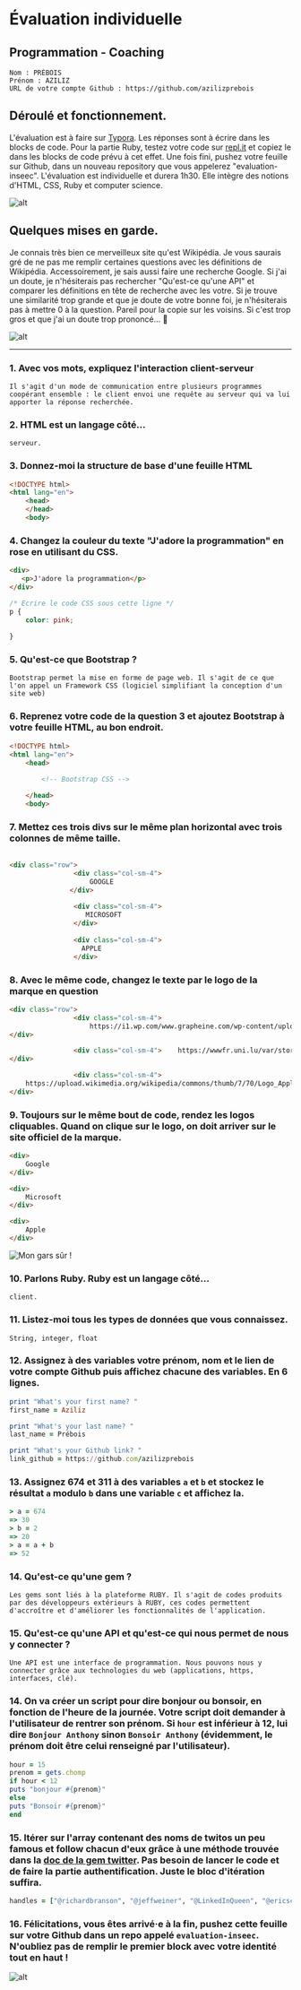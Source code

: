 # Évaluation individuelle

## Programmation - Coaching

```
Nom : PRÉBOIS
Prénom : AZILIZ
URL de votre compte Github : https://github.com/azilizprebois
```

## Déroulé et fonctionnement. 

L'évaluation est à faire sur [Typora](https://typora.io/). Les réponses sont à écrire dans les blocks de code. 
Pour la partie Ruby, testez votre code sur [repl.it](https://repl.it/) et copiez le dans les blocks de code prévu à cet effet. 
Une fois fini, pushez votre feuille sur Github, dans un nouveau repository que vous appelerez "evaluation-inseec".
L'évaluation est individuelle et durera 1h30. Elle intègre des notions d'HTML, CSS, Ruby et computer science. 

![alt](https://media.giphy.com/media/26xBBfd0ii1khakpy/giphy.gif)

## Quelques mises en garde.

Je connais très bien ce merveilleux site qu'est Wikipédia. Je vous saurais gré de ne pas me remplir certaines questions avec les définitions de Wikipédia. Accessoirement, je sais aussi faire une recherche Google. Si j'ai un doute, je n'hésiterais pas rechercher "Qu'est-ce qu'une API" et comparer les définitions en tête de recherche avec les votre. Si je trouve une similarité trop grande et que je doute de votre bonne foi, je n'hésiterais pas à mettre 0 à la question. 
Pareil pour la copie sur les voisins. Si c'est trop gros et que j'ai un doute trop prononcé... 🔫

![alt](https://media.giphy.com/media/BtedgmzGNCiuk/giphy.gif)



------

### 1. Avec vos mots, expliquez l'interaction client-serveur

```t
Il s'agit d'un mode de communication entre plusieurs programmes coopérant ensemble : le client envoi une requête au serveur qui va lui apporter la réponse recherchée.
```



 ### 2. HTML est un langage côté... 

```
serveur.
```



### 3. Donnez-moi la structure de base d'une feuille HTML

```html
<!DOCTYPE html>
<html lang="en">
    <head>
    </head>
    <body>
```



### 4. Changez la couleur du texte "J'adore la programmation" en rose en utilisant du CSS.

```html
<div>
   <p>J'adore la programmation</p>
</div>
```

```css
/* Ecrire le code CSS sous cette ligne */
p {
    color: pink;
 
}
```



### 5. Qu'est-ce que Bootstrap ?

```
Bootstrap permet la mise en forme de page web. Il s'agit de ce que l'on appel un Framework CSS (logiciel simplifiant la conception d'un site web)
```



### 6. Reprenez votre code de la question 3 et ajoutez Bootstrap à votre feuille HTML, au bon endroit.

```html
<!DOCTYPE html>
<html lang="en">
    <head>
    
        <!-- Bootstrap CSS -->

    </head>
    <body>
```



### 7. Mettez ces trois divs sur le même plan horizontal avec trois colonnes de même taille.

```html
    
<div class="row">
                <div class="col-sm-4">
					GOOGLE
 			   </div>
                   
                <div class="col-sm-4">
                   MICROSOFT
                </div>
                
                <div class="col-sm-4">
                  APPLE
                </div>


```



### 8. Avec le même code, changez le texte par le logo de la marque en question

```html
<div class="row">
                <div class="col-sm-4">
                    https://i1.wp.com/www.grapheine.com/wp-content/uploads/2015/09/nouveau-logo-google.gif?fit=1950%2C1200&quality=90&strip=all&ssl=1
</div>

                <div class="col-sm-4">    https://wwwfr.uni.lu/var/storage/images/media/images/lcl_images/microsoft_logo/1265810-1-fre-FR/microsoft_logo.jpg
</div>

                <div class="col-sm-4">
    https://upload.wikimedia.org/wikipedia/commons/thumb/7/70/Logo_Apple.inc.gif/220px-Logo_Apple.inc.gif
</div>
```

 

### 9. Toujours sur le même bout de code, rendez les logos cliquables. Quand on clique sur le logo, on doit arriver sur le site officiel de la marque.

```html
<div>
    Google
</div>

<div>
    Microsoft
</div>

<div>
    Apple
</div>
```

![Mon gars sûr !](https://media.giphy.com/media/l0K4mbH4lKBhAPFU4/giphy.gif)

### 10. Parlons Ruby. Ruby est un langage côté...

```
client.
```



### 11. Listez-moi tous les types de données que vous connaissez.

```
String, integer, float
```



### 12. Assignez à des variables votre prénom, nom et le lien de votre compte Github puis affichez chacune des variables. En 6 lignes.

```ruby
print "What's your first name? "
first_name = Aziliz

print "What's your last name? "
last_name = Prébois

print "What's your Github link? "
link_github = https://github.com/azilizprebois 
```



### 13. Assignez 674 et 311 à des variables `a` et `b` et stockez le résultat `a` modulo `b` dans une variable `c` et affichez la. 

```ruby
> a = 674
=> 30
> b = 2
=> 20
> a = a + b
=> 52
```



### 14. Qu'est-ce qu'une gem ? 

```texte
Les gems sont liés à la plateforme RUBY. Il s'agit de codes produits par des développeurs extérieurs à RUBY, ces codes permettent d'accroître et d'améliorer les fonctionnalités de l'application.
```



### 15. Qu'est-ce qu'une API et qu'est-ce qui nous permet de nous y connecter ?

```
Une API est une interface de programmation. Nous pouvons nous y connecter grâce aux technologies du web (applications, https, interfaces, clé).
```



### 14. On va créer un script pour dire bonjour ou bonsoir, en fonction de l'heure de la journée. Votre script doit demander à l'utilisateur de rentrer son prénom. Si `hour` est inférieur à 12, lui dire `Bonjour Anthony` sinon `Bonsoir Anthony` (évidemment, le prénom doit être celui renseigné par l'utilisateur).

```Ruby
hour = 15 
prenom = gets.chomp
if hour < 12
puts "bonjour #{prenom}"
else
puts "Bonsoir #{prenom}"
end

```



### 15. Itérer sur l'array contenant des noms de twitos un peu famous et follow chacun d'eux grâce à une méthode trouvée dans la [doc de la gem twitter](https://github.com/sferik/twitter). Pas besoin de lancer le code et de faire la partie authentification. Juste le bloc d'itération suffira. 

```ruby
handles = ["@richardbranson", "@jeffweiner", "@LinkedInQueen", "@ericschmidt", "@elonmusk", "@petecashmore", "@SteveForbesCEO", "@mtbarra"]


```



### 16. Félicitations, vous êtes arrivé·e à la fin, pushez cette feuille sur votre Github dans un repo appelé `evaluation-inseec`. N'oubliez pas de remplir le premier block avec votre identité tout en haut ! 

![alt](https://media.giphy.com/media/l0MYJnJQ4EiYLxvQ4/giphy.gif)

